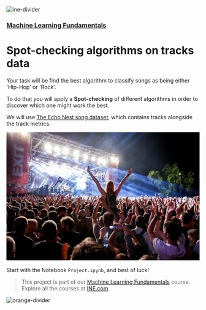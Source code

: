 ![ine-divider](https://user-images.githubusercontent.com/7065401/92672068-398e8080-f2ee-11ea-82d6-ad53f7feb5c0.png)

### [Machine Learning Fundamentals](https://my.ine.com/course/machine-learning-fundamentals/44def723-a915-42a4-905f-13e2d5b58045)

# Spot-checking algorithms on tracks data

Your task will be find the best algorithm to classify songs as being either 'Hip-Hop' or 'Rock'.

To do that you will apply a **Spot-checking** of different algorithms in order to discover which one might work the best.

We will use [The Echo Nest song dataset](http://millionsongdataset.com/tasteprofile/), which contains tracks alongside the track metrics.

![music](img/music.jpg)

Start with the Notebook `Project.ipynb`, and best of luck!

> This project is part of our [Machine Learning Fundamentals](https://my.ine.com/course/machine-learning-fundamentals/44def723-a915-42a4-905f-13e2d5b58045) course. Explore all the courses at [INE.com](https://ine.com/).

![orange-divider](https://user-images.githubusercontent.com/7065401/92672455-187a5f80-f2ef-11ea-890c-40be9474f7b7.png)